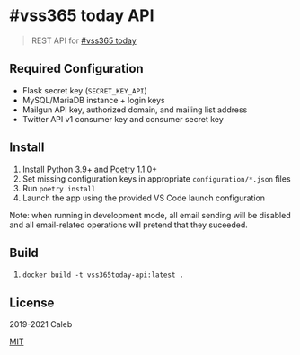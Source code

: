 # #vss365 today API

> REST API for [#vss365 today](https://vss365today.com)

## Required Configuration

* Flask secret key (`SECRET_KEY_API`)
* MySQL/MariaDB instance + login keys
* Mailgun API key, authorized domain, and mailing list address
* Twitter API v1 consumer key and consumer secret key

## Install

1. Install Python 3.9+ and [Poetry](https://poetry.eustace.io/) 1.1.0+
1. Set missing configuration keys in appropriate `configuration/*.json` files
1. Run `poetry install`
1. Launch the app using the provided VS Code launch configuration

Note: when running in development mode, all email sending will be disabled and
all email-related operations will pretend that they suceeded.


## Build

1. `docker build -t vss365today-api:latest .`

## License

2019-2021 Caleb

[MIT](LICENSE)
